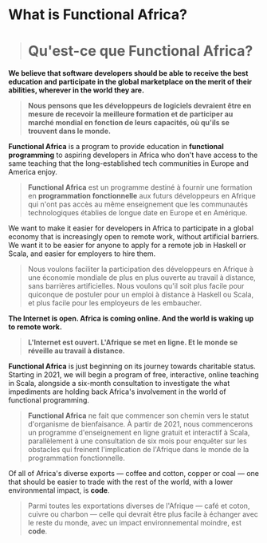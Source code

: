 # What is Functional Africa?
> # Qu'est-ce que Functional Africa?

**We believe that software developers should be able to receive the best education and participate in the global
marketplace on the merit of their abilities, wherever in the world they are.**
> **Nous pensons que les développeurs de logiciels devraient être en mesure de recevoir la meilleure formation
> et de participer au marché mondial en fonction de leurs capacités, où qu'ils se trouvent dans le monde.**

**Functional Africa** is a program to provide education in **functional programming** to aspiring developers in
Africa who don't have access to the same teaching that the long-established tech communities in Europe and
America enjoy.
> **Functional Africa** est un programme destiné à fournir une formation en **programmation fonctionnelle** aux
> futurs développeurs en Afrique qui n'ont pas accès au même enseignement que les communautés technologiques
> établies de longue date en Europe et en Amérique.

We want to make it easier for developers in Africa to participate in a global economy that is increasingly open
to remote work, without artificial barriers. We want it to be easier for anyone to apply for a remote job in
Haskell or Scala, and easier for employers to hire them.
> Nous voulons faciliter la participation des développeurs en Afrique à une économie mondiale de plus en plus
> ouverte au travail à distance, sans barrières artificielles. Nous voulons qu'il soit plus facile pour
> quiconque de postuler pour un emploi à distance à Haskell ou Scala, et plus facile pour les employeurs de les
> embaucher.

**The Internet is open. Africa is coming online. And the world is waking up to remote work.**
> **L'Internet est ouvert. L'Afrique se met en ligne. Et le monde se réveille au travail à distance.**

**Functional Africa** is just beginning on its journey towards charitable status. Starting in 2021, we will begin
a program of free, interactive, online teaching in Scala, alongside a six-month consultation to investigate the
what impediments are holding back Africa's involvement in the world of functional programming.
> **Functional Africa** ne fait que commencer son chemin vers le statut d'organisme de bienfaisance. À partir de
> 2021, nous commencerons un programme d'enseignement en ligne gratuit et interactif à Scala, parallèlement à
> une consultation de six mois pour enquêter sur les obstacles qui freinent l'implication de l'Afrique dans le
> monde de la programmation fonctionnelle.

Of all of Africa's diverse exports — coffee and cotton, copper or coal — one that should be easier to trade
with the rest of the world, with a lower environmental impact, is **code**.
> Parmi toutes les exportations diverses de l'Afrique — café et coton, cuivre ou charbon — celle qui devrait
> être plus facile à échanger avec le reste du monde, avec un impact environnemental moindre, est **code**.